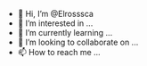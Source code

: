- 👋 Hi, I’m @Elrosssca
- 👀 I’m interested in ...
- 🌱 I’m currently learning ...
- 💞️ I’m looking to collaborate on ...
- 📫 How to reach me ...

<!---
Elrosssca/Elrosssca is a ✨ special ✨ repository because its `README.md` (this file) appears on your GitHub profile.
You can click the Preview link to take a look at your changes.
--->
